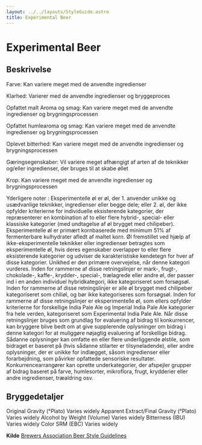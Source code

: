 ```yaml
---
layout: ../../layouts/StyleGuide.astro
title: Experimental Beer
---
```

# Experimental Beer

## Beskrivelse
Farve: Kan variere meget med de anvendte ingredienser

Klarhed: Varierer med de anvendte ingredienser og bryggeproces

Opfattet malt Aroma og smag: Kan variere meget med de anvendte ingredienser og brygningsprocessen

Opfattet humlearoma og smag: Kan variere meget med de anvendte ingredienser og brygningsprocessen 

Oplevet bitterhed: Kan variere meget med de anvendte ingredienser og brygningsprocessen

Gæringsegenskaber: Vil variere meget afhængigt af arten af ​​de teknikker og/eller ingredienser, der bruges til at skabe øllet

Krop: Kan variere meget med de anvendte ingredienser og brygningsprocessen

Yderligere noter : Eksperimentelle øl er øl, der 1. anvender unikke og usædvanlige teknikker, ingredienser eller begge dele; eller 2. øl, der ikke opfylder kriterierne for individuelle eksisterende kategorier, der repræsenterer en kombination af to eller flere hybrid-, special- eller klassiske kategorier (med undtagelse af øl brygget med chilipeber). Eksperimentelle øl er primært kornbaserede med minimum 51% af fermenterbare kulhydrater afledt af maltet korn. Øl fremstillet ved hjælp af ikke-eksperimentelle teknikker eller ingredienser betragtes som eksperimentelle øl, hvis deres egenskaber overlapper to eller flere eksisterende kategorier og udviser de karakteristiske kendetegn for hver af disse kategorier. Unikhed er den primære overvejelse, når denne kategori vurderes. Inden for rammerne af disse retningslinjer er mark-, frugt-, chokolade-, kaffe-, krydder-, special-, trælagrede eller andre øl, der passer ind i en anden individuel hybridkategori, ikke kategoriseret som forsøgsøl. Inden for rammerne af disse retningslinjer er alle øl brygget med chilipeber kategoriseret som chiliøl, og bør ikke kategoriseres som forsøgsøl. Inden for rammerne af disse retningslinjer er eksperimentelle øl, som ellers opfylder kriterierne for forskellige India Pale Ale og Imperial India Pale Ale kategorier fra hele verden, kategoriseret som Experimental India Pale Ale.						Når disse retningslinjer bruges som grundlag for evaluering af bidrag til konkurrencer, kan bryggere blive bedt om at give supplerende oplysninger om bidrag i denne kategori for at muliggøre nøjagtig evaluering af forskellige bidrag. Sådanne oplysninger kan omfatte en eller flere underliggende ølstile, som bidraget er baseret på (hvis sådanne stilarter er tilsyneladende), eller andre oplysninger, der er unikke for indlægget, såsom ingredienser eller forarbejdning, som påvirker opfattede sensoriske resultater. Konkurrencearrangører kan oprette underkategorier, der afspejler grupper af bidrag baseret på farve, humlesorter, mikroflora, frugt, krydderier eller andre ingredienser, træaldring osv.




## Bryggedetaljer
Original Gravity (°Plato) Varies widely 
Apparent Extract/Final Gravity (°Plato) Varies widely 
Alcohol by Weight (Volume) Varies widely 
Bitterness (IBU) Varies widely
Color SRM (EBC) Varies widely					



**Kilde**
[Brewers Association Beer Style Guidelines](https://www.brewersassociation.org/)
